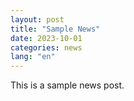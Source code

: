 ```yaml
---
layout: post
title: "Sample News"
date: 2023-10-01
categories: news
lang: "en"
---
```


This is a sample news post.